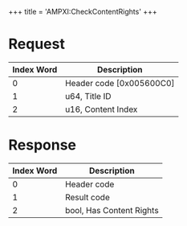 +++
title = 'AMPXI:CheckContentRights'
+++

# Request

| Index Word | Description                |
|------------|----------------------------|
| 0          | Header code \[0x005600C0\] |
| 1          | u64, Title ID              |
| 2          | u16, Content Index         |

# Response

| Index Word | Description              |
|------------|--------------------------|
| 0          | Header code              |
| 1          | Result code              |
| 2          | bool, Has Content Rights |
